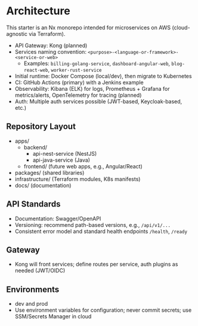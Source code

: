 # Architecture

This starter is an Nx monorepo intended for microservices on AWS (cloud-agnostic via Terraform).

- API Gateway: Kong (planned)
- Services naming convention: `<purpose>-<language-or-framework>-<service-or-web>`
  - Examples: `billing-golang-service`, `dashboard-angular-web`, `blog-react-web`, `worker-rust-service`
- Initial runtime: Docker Compose (local/dev), then migrate to Kubernetes
- CI: GitHub Actions (primary) with a Jenkins example
- Observability: Kibana (ELK) for logs, Prometheus + Grafana for metrics/alerts, OpenTelemetry for tracing (planned)
- Auth: Multiple auth services possible (JWT-based, Keycloak-based, etc.)

## Repository Layout
- apps/
  - backend/
    - api-nest-service (NestJS)
    - api-java-service (Java)
  - frontend/ (future web apps, e.g., Angular/React)
- packages/ (shared libraries)
- infrastructure/ (Terraform modules, K8s manifests)
- docs/ (documentation)

## API Standards
- Documentation: Swagger/OpenAPI
- Versioning: recommend path-based versions, e.g., `/api/v1/...`
- Consistent error model and standard health endpoints `/health`, `/ready`

## Gateway
- Kong will front services; define routes per service, auth plugins as needed (JWT/OIDC)

## Environments
- dev and prod
- Use environment variables for configuration; never commit secrets; use SSM/Secrets Manager in cloud
